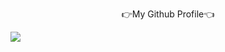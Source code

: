 <p align="center">
 👉My Github Profile👈 
</p>                                                         
<img src="https://capsule-render.vercel.app/api?type=rect&color=auto&height=300&section=header&text=capsule%20render&fontSize=90" />






